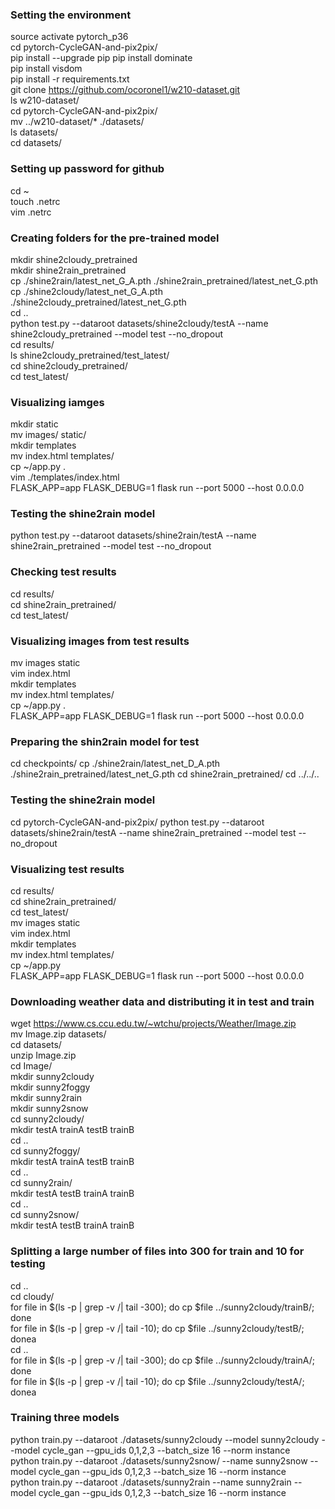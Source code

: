 ### Setting the environment
source activate pytorch_p36  
cd pytorch-CycleGAN-and-pix2pix/  
pip install --upgrade pip
pip install dominate  
pip install visdom  
pip install -r requirements.txt   
git clone https://github.com/ocoronel1/w210-dataset.git  
ls w210-dataset/  
cd pytorch-CycleGAN-and-pix2pix/  
mv ../w210-dataset/* ./datasets/  
ls datasets/  
cd datasets/  


### Setting up password for github 
cd ~   
touch .netrc  
vim .netrc   

### Creating folders for the pre-trained model
mkdir shine2cloudy_pretrained  
mkdir shine2rain_pretrained  
cp ./shine2rain/latest_net_G_A.pth ./shine2rain_pretrained/latest_net_G.pth  
cp ./shine2cloudy/latest_net_G_A.pth ./shine2cloudy_pretrained/latest_net_G.pth  
cd ..  
python test.py --dataroot datasets/shine2cloudy/testA --name shine2cloudy_pretrained --model test --no_dropout  
cd results/  
ls shine2cloudy_pretrained/test_latest/  
cd shine2cloudy_pretrained/  
cd test_latest/  

### Visualizing iamges
mkdir static  
mv images/ static/  
mkdir templates  
mv index.html templates/  
cp ~/app.py .  
vim ./templates/index.html   
FLASK_APP=app FLASK_DEBUG=1 flask run --port 5000 --host 0.0.0.0  

### Testing the shine2rain model   
python test.py --dataroot datasets/shine2rain/testA --name shine2rain_pretrained --model test --no_dropout  

### Checking test results
cd results/  
cd shine2rain_pretrained/  
cd test_latest/  

### Visualizing images from test results
mv images static  
vim index.html  
mkdir templates  
mv index.html templates/  
cp ~/app.py .  
FLASK_APP=app FLASK_DEBUG=1 flask run --port 5000 --host 0.0.0.0  


### Preparing the shin2rain model for test
cd checkpoints/
cp ./shine2rain/latest_net_D_A.pth ./shine2rain_pretrained/latest_net_G.pth
cd shine2rain_pretrained/
cd ../../..


### Testing the shine2rain model
cd pytorch-CycleGAN-and-pix2pix/
python test.py --dataroot datasets/shine2rain/testA --name shine2rain_pretrained --model test --no_dropout


### Visualizing test results  
cd results/  
cd shine2rain_pretrained/  
cd test_latest/  
mv images static  
vim index.html   
mkdir templates  
mv index.html templates/  
cp ~/app.py   
FLASK_APP=app FLASK_DEBUG=1 flask run --port 5000 --host 0.0.0.0

### Downloading weather data and distributing it in test and train
wget https://www.cs.ccu.edu.tw/~wtchu/projects/Weather/Image.zip  
mv Image.zip datasets/  
cd datasets/  
unzip Image.zip   
cd Image/  
mkdir sunny2cloudy  
mkdir sunny2foggy  
mkdir sunny2rain  
mkdir sunny2snow  
cd sunny2cloudy/  
mkdir testA trainA testB trainB  
cd ..  
cd sunny2foggy/  
mkdir testA trainA testB trainB  
cd ..  
cd sunny2rain/  
mkdir testA testB trainA trainB  
cd ..  
cd sunny2snow/  
mkdir testA testB trainA trainB  

### Splitting a large number of files into 300 for train and 10 for testing
cd ..  
cd cloudy/  
for file in $(ls -p | grep -v /| tail -300); do cp $file ../sunny2cloudy/trainB/; done    
for file in $(ls -p | grep -v /| tail -10); do cp $file ../sunny2cloudy/testB/; donea   
cd ..  
for file in $(ls -p | grep -v /| tail -300); do cp $file ../sunny2cloudy/trainA/; done    
for file in $(ls -p | grep -v /| tail -10); do cp $file ../sunny2cloudy/testA/; donea    

### Training three models
python train.py --dataroot ./datasets/sunny2cloudy --model sunny2cloudy --model cycle_gan --gpu_ids 0,1,2,3 --batch_size 16 --norm instance  
python train.py --dataroot ./datasets/sunny2snow/ --name sunny2snow --model cycle_gan --gpu_ids 0,1,2,3 --batch_size 16 --norm instance  
python train.py --dataroot ./datasets/sunny2rain --name sunny2rain --model cycle_gan --gpu_ids 0,1,2,3 --batch_size 16 --norm instance  


